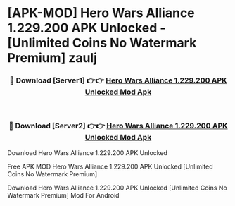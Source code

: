 # [APK-MOD] Hero Wars  Alliance 1.229.200 APK Unlocked - [Unlimited Coins No Watermark Premium] zaulj



<div align="center">
<h3>🔴 Download [Server1] 👉👉 <a href="https://momento.my/?title=Hero_Wars__Alliance_1.229.200_APK_Unlocked">Hero Wars  Alliance 1.229.200 APK Unlocked Mod Apk</a></h3><br>

<h3>🔴 Download [Server2] 👉👉 <a href="https://momento.my/?title=Hero_Wars__Alliance_1.229.200_APK_Unlocked">Hero Wars  Alliance 1.229.200 APK Unlocked Mod Apk</a></h3>
</div>



Download Hero Wars  Alliance 1.229.200 APK Unlocked 

Free APK MOD Hero Wars  Alliance 1.229.200 APK Unlocked [Unlimited Coins No Watermark Premium]

Download Hero Wars  Alliance 1.229.200 APK Unlocked [Unlimited Coins No Watermark Premium] Mod For Android
